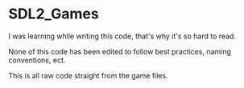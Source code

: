 # SDL2_Games
I was learning while writing this code, that's why it's so hard to read.

None of this code has been edited to follow best practices, naming conventions, ect.

This is all raw code straight from the game files.

